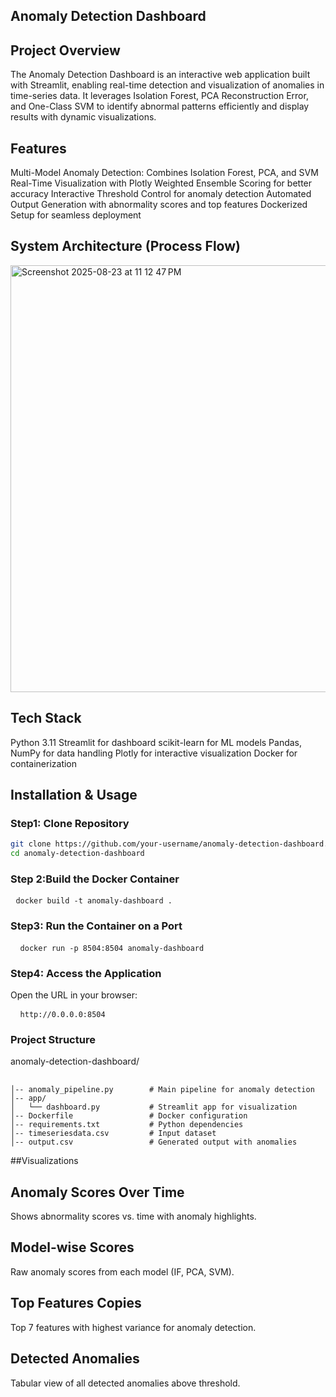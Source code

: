 ## Anomaly Detection Dashboard

## Project Overview
The Anomaly Detection Dashboard is an interactive web application built with Streamlit, enabling real-time detection and visualization of anomalies in time-series data.
It leverages Isolation Forest, PCA Reconstruction Error, and One-Class SVM to identify abnormal patterns efficiently and display results with dynamic visualizations.

## Features
Multi-Model Anomaly Detection: Combines Isolation Forest, PCA, and SVM
Real-Time Visualization with Plotly
Weighted Ensemble Scoring for better accuracy
Interactive Threshold Control for anomaly detection
Automated Output Generation with abnormality scores and top features
Dockerized Setup for seamless deployment

## System Architecture (Process Flow)
<img width="1017" height="683" alt="Screenshot 2025-08-23 at 11 12 47 PM" src="https://github.com/user-attachments/assets/e295681d-9c23-4999-bd85-56f6759881f9" />

## Tech Stack
Python 3.11
Streamlit for dashboard
scikit-learn for ML models
Pandas, NumPy for data handling
Plotly for interactive visualization
Docker for containerization

## Installation & Usage

### Step1: Clone Repository
```bash
git clone https://github.com/your-username/anomaly-detection-dashboard.git
cd anomaly-detection-dashboard

```

### Step 2:Build the Docker Container
<pre> <code>docker build -t anomaly-dashboard .</code> </pre>

### Step3: Run the Container on a Port
<pre> <code> docker run -p 8504:8504 anomaly-dashboard </code> </pre>

### Step4: Access the Application
Open the URL in your browser:
<pre> <code> http://0.0.0.0:8504</code> </pre>

### Project Structure

anomaly-detection-dashboard/
<pre> <code>
│-- anomaly_pipeline.py        # Main pipeline for anomaly detection
│-- app/
│   └── dashboard.py           # Streamlit app for visualization
│-- Dockerfile                 # Docker configuration
│-- requirements.txt           # Python dependencies
│-- timeseriesdata.csv         # Input dataset
│-- output.csv                 # Generated output with anomalies
</code></pre>


##Visualizations

## Anomaly Scores Over Time
Shows abnormality scores vs. time with anomaly highlights.

## Model-wise Scores
Raw anomaly scores from each model (IF, PCA, SVM).
## Top Features Copies
Top 7 features with highest variance for anomaly detection.

## Detected Anomalies
Tabular view of all detected anomalies above threshold.
